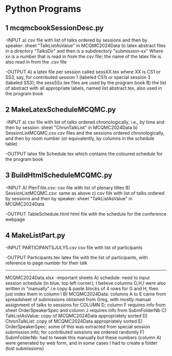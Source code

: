 # Python Programs

## 1 mcqmcbookSessionDesc.py
-INPUT
a) csv file with list of talks ordered by sessions and then by speaker: sheet "TalkListAsValue" in MCQMC2024Data
b) latex abstract files in a directory "TalksDir" and then is a subdirectory "submission-xx"
Where xx is a number that is read in from the csv file; the name of the latex file is also read in from the .csv file

-OUTPUT
A) a latex file per session called sessXX.tex where XX is CS1 or SS3, say, for contributed session 1 (labeled CS1) or special session 3 (labeled SS3); the sessSSx.tex files are used by the program book
B) the list of abstract with all appropriate labels, named list abstract.tex, also used in the program book

## 2 MakeLatexScheduleMCQMC.py
-INPUT 
a) csv file with list of talks ordered chronologically, i.e., by time and then by session: sheet "ChronTalkList" in MCQMC2024Data
b) SessionListMCQMC.csv
csv files and the sessions ordered chronologically, and then by room number (or equivalently, by columns in the schedule table)

-OUTPUT 
latex file Schedule.tex which contains the coloured schedule for the program book

## 3 BuildHtmlScheduleMCQMC.py
-INPUT
A) PlenTitle.csv: csv file with list of plenary titles
B) SessionListMCQMC.csv: same as above
c) csv file with list of talks ordered by sessions and then by speaker: sheet "TalkListAsValue" in MCQMC2024Data

-OUTPUT
TableSchedule.html html file with the schedule for the conference webpage

## 4 MakeListPart.py
-INPUT
PARTICIPANTSJULY5.csv csv file with list of participants

-OUTPUT
Participants.tex latex file with the list of participants, with reference to page number for their talk

**********
MCQMC2024Data.xlsx
-important sheets
A) schedule: need to input session schedule (in blue, top left corner); I believe columns G,H,I were also written in "manually" i.e copy & paste blocks of 4 rows for G and H, then just index them in column I
B) MCQMC2024Data: columns A to E came from spreadsheet of submissions obtained from Greg, with mostly manual assignment of talks to sessions for COLUMN D; column F requires info from sheet OrderSpeakerSpec and column J requires info from SubmFolderNb
C) TalkListAsValue: copy of  MCQMC2024Data appropriately sorted
D) ChronTalkList: copy of MCQMC2024Data appropriately sorted
E) OrderSpeakerSpec: some of this was extracted from special session submission info; for contributed sessions we ordered randomly
F) SubmFolderNb: had to tweak this manually but these numbers (column A) were generated by web form, and in some cases I had to create a folder (lost submissions) 


